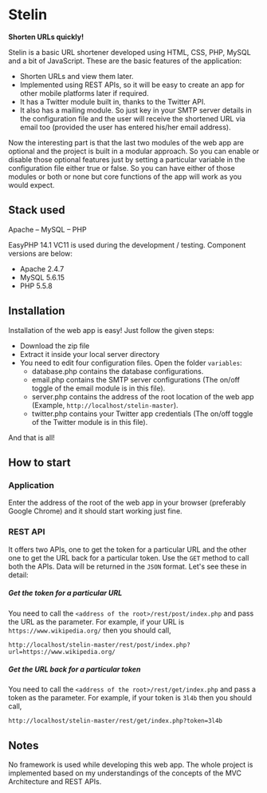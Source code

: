 # Stelin
**Shorten URLs quickly!**

Stelin is a basic URL shortener developed using HTML, CSS, PHP, MySQL and a bit of JavaScript. These are the basic features of the application:

* Shorten URLs and view them later.
* Implemented using REST APIs, so it will be easy to create an app for other mobile platforms later if required.
* It has a Twitter module built in, thanks to the Twitter API.
* It also has a mailing module. So just key in your SMTP server details in the configuration file and the user will receive the shortened URL via email too (provided the user has entered his/her email address).

Now the interesting part is that the last two modules of the web app are optional and the project is built in a modular approach. So you can enable or disable those optional features just by setting a particular variable in the configuration file either true or false. So you can have either of those modules or both or none but core functions of the app will work as you would expect.

## Stack used

Apache – MySQL – PHP

EasyPHP 14.1 VC11 is used during the development / testing. Component versions are below:
* Apache 2.4.7
* MySQL 5.6.15
* PHP 5.5.8

## Installation

Installation of the web app is easy! Just follow the given steps:

* Download the zip file
* Extract it inside your local server directory
* You need to edit four configuration files. Open the folder `variables`:
  * database.php contains the database configurations.
  * email.php contains the SMTP server configurations (The on/off toggle of the email module is in this file).
  * server.php contains the address of the root location of the web app (Example, `http://localhost/stelin-master`).
  * twitter.php contains your Twitter app credentials (The on/off toggle of the Twitter module is in this file).

And that is all!

## How to start

### Application

Enter the address of the root of the web app in your browser (preferably Google Chrome) and it should start working just fine.

### REST API

It offers two APIs, one to get the token for a particular URL and the other one to get the URL back for a particular token. Use the `GET` method to call both the APIs. Data will be returned in the `JSON` format. Let's see these in detail:

##### Get the token for a particular URL

You need to call the `<address of the root>/rest/post/index.php` and pass the URL as the parameter. For example, if your URL is `https://www.wikipedia.org/` then you should call,

`http://localhost/stelin-master/rest/post/index.php?url=https://www.wikipedia.org/`

##### Get the URL back for a particular token

You need to call the `<address of the root>/rest/get/index.php` and pass a token as the parameter. For example, if your token is `3l4b` then you should call,

`http://localhost/stelin-master/rest/get/index.php?token=3l4b`

## Notes

No framework is used while developing this web app. The whole project is implemented based on my understandings of the concepts of the MVC Architecture and REST APIs. 
